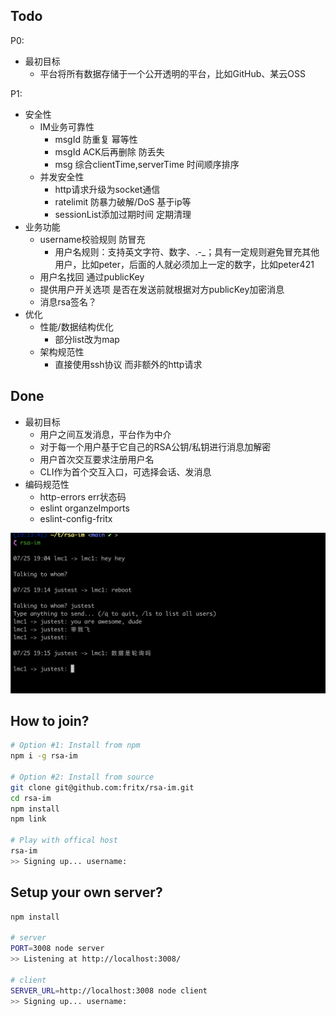 ## Todo

P0:

- 最初目标
  - 平台将所有数据存储于一个公开透明的平台，比如GitHub、某云OSS

P1:

- 安全性
  - IM业务可靠性
    - msgId 防重复 幂等性
    - msgId ACK后再删除 防丢失
    - msg 综合clientTime,serverTime 时间顺序排序
  - 并发安全性
    - http请求升级为socket通信
    - ratelimit 防暴力破解/DoS 基于ip等
    - sessionList添加过期时间 定期清理
- 业务功能
  - username校验规则 防冒充
    - 用户名规则：支持英文字符、数字、.-_；具有一定规则避免冒充其他用户，比如peter，后面的人就必须加上一定的数字，比如peter421
  - 用户名找回 通过publicKey
  - 提供用户开关选项 是否在发送前就根据对方publicKey加密消息
  - 消息rsa签名？
- 优化
  - 性能/数据结构优化
    - 部分list改为map
  - 架构规范性
    - 直接使用ssh协议 而非额外的http请求

## Done

- 最初目标
  - 用户之间互发消息，平台作为中介
  - 对于每一个用户基于它自己的RSA公钥/私钥进行消息加解密
  - 用户首次交互要求注册用户名
  - CLI作为首个交互入口，可选择会话、发消息
- 编码规范性
  - http-errors err状态码
  - eslint organzeImports
  - eslint-config-fritx

<img width=600 src=WechatIMG611.jpg>

## How to join?

```sh
# Option #1: Install from npm
npm i -g rsa-im

# Option #2: Install from source
git clone git@github.com:fritx/rsa-im.git
cd rsa-im
npm install
npm link

# Play with offical host
rsa-im
>> Signing up... username:
```

## Setup your own server?

```sh
npm install

# server
PORT=3008 node server
>> Listening at http://localhost:3008/

# client
SERVER_URL=http://localhost:3008 node client
>> Signing up... username:
```
